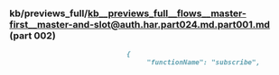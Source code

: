 ### kb/previews_full/kb__previews_full__flows__master-first__master-and-slot@auth.har.part024.md.part001.md (part 002)

```md
                             {
                                  "functionName": "subscribe",
  
```

```
